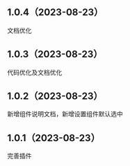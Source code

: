 ## 1.0.4（2023-08-23）
文档优化
## 1.0.3（2023-08-23）
代码优化及文档优化
## 1.0.2（2023-08-23）
新增组件说明文档，新增设置组件默认选中
## 1.0.1（2023-08-23）
完善插件
